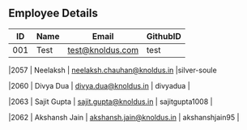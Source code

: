 Employee Details
-----------------

| ID | Name | Email | GithubID |
|----|------|-------|----------|
|001    | Test     | test@knoldus.com      |test          |

|2057	| Neelaksh | neelaksh.chauhan@knoldus.in	|silver-soule

|2060	| Divya Dua	| divya.dua@knoldus.in	| divyadua	|

|2063   | Sajit Gupta | sajit.gupta@knoldus.in  | sajitgupta1008  |

|2062 | Akshansh Jain | akshansh.jain@knoldus.in | akshanshjain95 |

